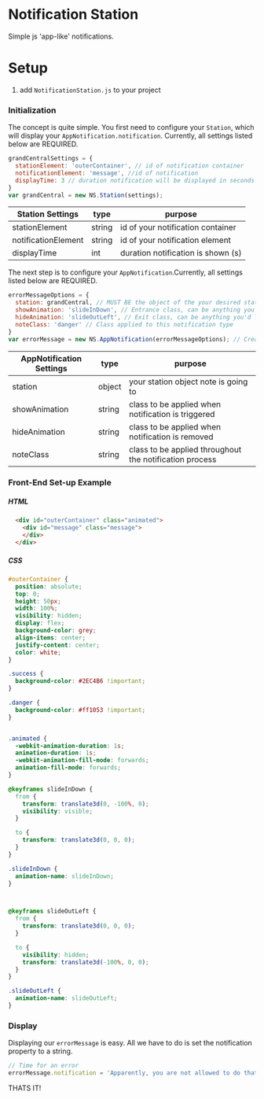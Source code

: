 # Notification Station

Simple js 'app-like' notifications. 

# Setup 

1. add ```NotificationStation.js``` to your project

### Initialization
The concept is quite simple. You first need to configure your ```Station```, which will display your ```AppNotification.notification```. Currently, all settings listed below are REQUIRED. 

```javascript
grandCentralSettings = {
  stationElement: 'outerContainer', // id of notification container
  notificationElement: 'message', //id of notification 
  displayTime: 3 // duration notification will be displayed in seconds
}
var grandCentral = new NS.Station(settings);
```

| Station Settings        | type           | purpose  |
| ------------- |-------------| -----|
| stationElement     | string | id of your notification container |
| notificationElement      | string      |   id of your notification element |
| displayTime | int      | duration notification is shown (s) |

The next step is to configure your ```AppNotification```.Currently, all settings listed below are REQUIRED. 
```javascript
errorMessageOptions = {
  station: grandCentral, // MUST BE the object of the your desired station
  showAnimation: 'slideInDown', // Entrance class, can be anything you'd like
  hideAnimation: 'slideOutLeft', // Exit class, can be anything you'd like
  noteClass: 'danger' // Class applied to this notification type
}
var errorMessage = new NS.AppNotification(errorMessageOptions); // Create new notification type, errorMessage
```
| AppNotification Settings        | type           | purpose  |
| ------------- |-------------| -----|
| station     | object | your station object note is going to |
| showAnimation      | string      |   class to be applied when notification is triggered |
| hideAnimation | string      | class to be applied when notification is removed |
| noteClass | string      | class to be applied throughout the notification process |

### Front-End Set-up Example



##### HTML
```html
  <div id="outerContainer" class="animated">
    <div id="message" class="message">
    </div>
  </div>
```
##### CSS
```css
#outerContainer {
  position: absolute;
  top: 0;
  height: 50px;
  width: 100%;
  visibility: hidden;
  display: flex;
  background-color: grey;
  align-items: center;
  justify-content: center;
  color: white;
}

.success {
  background-color: #2EC4B6 !important;
}

.danger {
  background-color: #ff1053 !important;
}


.animated {
  -webkit-animation-duration: 1s;
  animation-duration: 1s;
  -webkit-animation-fill-mode: forwards;
  animation-fill-mode: forwards;
}

@keyframes slideInDown {
  from {
    transform: translate3d(0, -100%, 0);
    visibility: visible;
  }

  to {
    transform: translate3d(0, 0, 0);
  }
}

.slideInDown {
  animation-name: slideInDown;
}



@keyframes slideOutLeft {
  from {
    transform: translate3d(0, 0, 0);
  }

  to {
    visibility: hidden;
    transform: translate3d(-100%, 0, 0);
  }
}

.slideOutLeft {
  animation-name: slideOutLeft;
}
```

### Display
Displaying our ```errorMessage``` is easy. All we have to do is set the notification property to a string.
```javascript
// Time for an error
errorMessage.notification = 'Apparently, you are not allowed to do that';
```

THATS IT!



